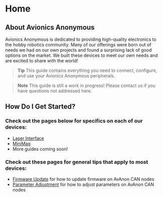 # Home

## About Avionics Anonymous

Avionics Anonymous is dedicated to providing high-quality electronics to the hobby robotics community. Many of our offerings were born out of needs we had on our own projects and found a surprising lack of good options on the market. We built these devices to meet our own needs and are excited to share with the world!

> **Tip** This guide contains everything you need to connect, configure, and use your Avionics Anonymous peripherals.

> **Note** This guide is still a work in progress! Please contact us if you have questions not addressed here.

## How Do I Get Started?

### Check out the pages below for specifics on each of our devices:

* [Laser Interface](devices/laser_interface.md) 
* [MiniMag](devices/minimag.md)
* More guides coming soon!

### Check out these pages for general tips that apply to most devices:

* [Firmware Update](general/firmware_update.md) for how to update firmware on AvAnon CAN nodes
* [Parameter Adjustment](general/parameters.md) for how to adjust parameters on AvAnon CAN nodes

